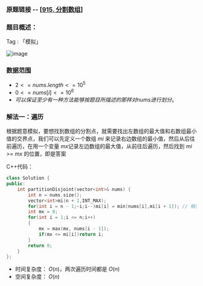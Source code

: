 ### 原题链接 -- [[915. 分割数组](https://leetcode.cn/problems/partition-array-into-disjoint-intervals/)]

### 题目概述：
Tag : 「模拟」

![image](https://user-images.githubusercontent.com/99656524/197453690-07e803df-d7f3-41a4-a98b-212ac68dce2a.png)

### 数据范围
* $2 <= nums.length <= 10^5$
* $0 <= nums[i] <= 10^6$
* $可以保证至少有一种方法能够按题目所描述的那样对 nums 进行划分。$

### 解法一：遍历
根据题意模拟，要想找到数组的分割点，就需要找出左数组的最大值和右数组最小值的交界点，我们可以先定义一个数组 $mi$ 来记录右边数组的最小值，然后从后往前遍历，在用一个变量 $mx$记录左边数组的最大值，从前往后遍历，然后找到 $mi$ >= $mx$ 的位置，即是答案

C++代码：
```cpp
class Solution {
public:
    int partitionDisjoint(vector<int>& nums) {
        int n = nums.size();
        vector<int>mi(n + 1,INT_MAX);
        for(int i = n - 1;~i;i--)mi[i] = min(nums[i],mi[i + 1]); // 相当于i>=0,当i = -1时，i的二进制代码为全1，取反后等于0
        int mx = 0;
        for(int i = 1;i <= n;i++)
        {
            mx = max(mx, nums[i - 1]);
            if(mx <= mi[i])return i;
        }
        return 0;
    }
};
```
* 时间复杂度： $O(n)$，两次遍历时间都是 $O(n)$
* 空间复杂度： $O(n)$ 
